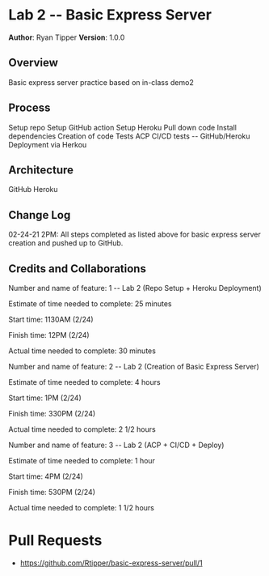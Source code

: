 # Lab 2 -- Basic Express Server


**Author**: Ryan Tipper
**Version**: 1.0.0

## Overview
Basic express server practice based on in-class demo2

## Process
Setup repo
Setup GitHub action
Setup Heroku
Pull down code
Install dependencies
Creation of code
Tests
ACP
CI/CD tests -- GitHub/Heroku
Deployment via Herkou

## Architecture
GitHub
Heroku

## Change Log
02-24-21 2PM: All steps completed as listed above for basic express server creation and pushed up to GitHub.

## Credits and Collaborations


Number and name of feature: 1 -- Lab 2 (Repo Setup + Heroku Deployment)

Estimate of time needed to complete: 25 minutes

Start time: 1130AM (2/24)

Finish time: 12PM (2/24)

Actual time needed to complete: 30 minutes

Number and name of feature: 2 -- Lab 2 (Creation of Basic Express Server)

Estimate of time needed to complete: 4 hours

Start time: 1PM (2/24)

Finish time: 330PM (2/24)

Actual time needed to complete: 2 1/2 hours

Number and name of feature: 3 -- Lab 2 (ACP + CI/CD + Deploy)

Estimate of time needed to complete: 1 hour

Start time: 4PM (2/24)

Finish time: 530PM (2/24)

Actual time needed to complete: 1 1/2 hours

# Pull Requests
- https://github.com/Rtipper/basic-express-server/pull/1
